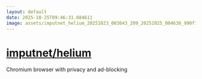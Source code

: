 ```yaml
---
layout: default
date: 2025-10-25T09:46:31.684611
image: assets/imputnet_helium_20251023_003643_209_20251025_004638_990f71--20251025T024716097--cropped.png
---
```


# [imputnet/helium](https://github.com/imputnet/helium/)

Chromium browser with privacy and ad-blocking
